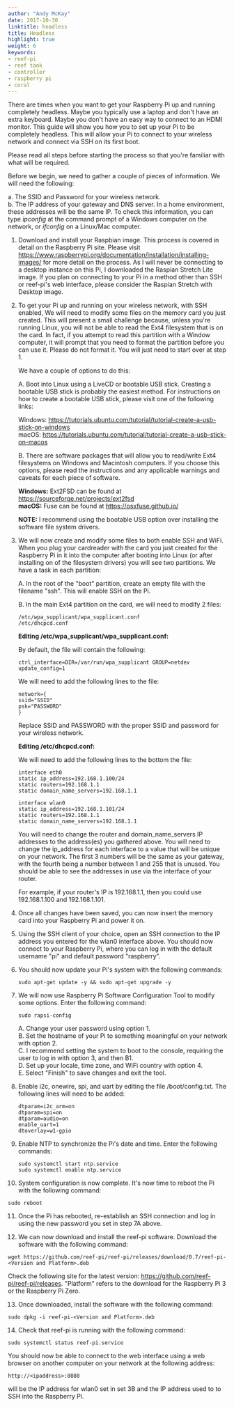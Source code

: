 ```yaml
---
author: "Andy McKay"
date: 2017-10-30
linktitle: headless
title: Headless
highlight: true
weight: 6
keywords:
- reef-pi
- reef tank
- controller
- raspberry pi
- coral
---
```


There are times when you want to get your Raspberry Pi up and running completely headless. Maybe you typically use a laptop and don't have an extra keyboard. Maybe you don't have an easy way to connect to an HDMI monitor. This guide will show you how you to set up your Pi to be completely headless. This will allow your Pi to connect to your wireless network and connect via SSH on its first boot. 

Please read all steps before starting the process so that you're familiar with what will be required.

Before we begin, we need to gather a couple of pieces of information. We will need the following:

a. The SSID and Password for your wireless network.  
b. The IP address of your gateway and DNS server. In a home environment, these addresses will be the same IP. To check this information, you can type *ipconfig* at the command prompt of a Windows computer on the network, or *ifconfig* on a Linux/Mac computer.

1. Download and install your Raspbian image. This process is covered in detail on the Raspberry Pi site. Please visit https://www.raspberrypi.org/documentation/installation/installing-images/ for more detail on the process. As I will never be connecting to a desktop instance on this Pi, I downloaded the Raspian Stretch Lite image. If you plan on connecting to your Pi in a method other than SSH or reef-pi's web interface, please consider the Raspian Stretch with Desktop image.

2. To get your Pi up and running on your wireless network, with SSH enabled, We will need to modify some files on the memory card you just created. This will present a small challenge because, unless you're running Linux, you will not be able to read the Ext4 filesystem that is on the card. In fact, if you attempt to read this partition with a Window computer, it will prompt that you need to format the partition before you can use it. Please do not format it. You will just need to start over at step 1. 

   We have a couple of options to do this:

   A. Boot into Linux using a LiveCD or bootable USB stick. Creating a bootable USB stick is probably the easiest method. For instructions on how to create a bootable USB stick, please visit one of the following links:

   Windows: https://tutorials.ubuntu.com/tutorial/tutorial-create-a-usb-stick-on-windows  
   macOS: https://tutorials.ubuntu.com/tutorial/tutorial-create-a-usb-stick-on-macos

   B. There are software packages that will allow you to read/write Ext4 filesystems on Windows and Macintosh computers. If you choose this options, please read the instructions and any applicable warnings and caveats for each piece of software.

   **Windows:** Ext2FSD can be found at https://sourceforge.net/projects/ext2fsd  
   **macOS:** Fuse can be found at https://osxfuse.github.io/

   **NOTE:** I recommend using the bootable USB option over installing the software file system drivers.

3. We will now create and modify some files to both enable SSH and WiFi. When you plug your cardreader with the card you just created for the Raspberry Pi in it into the computer after booting into Linux (or after installing on of the filesystem drivers) you will see two partitions. We have a task in each partition:

   A. In the root of the "boot" partition, create an empty file with the filename "ssh". This will enable SSH on the Pi.

   B. In the main Ext4 partition on the card, we will need to modify 2 files:
   ```
   /etc/wpa_supplicant/wpa_supplicant.conf
   /etc/dhcpcd.conf
   ```

   **Editing /etc/wpa_supplicant/wpa_supplicant.conf:**

   By default, the file will contain the following:
   ```
   ctrl_interface=DIR=/var/run/wpa_supplicant GROUP=netdev
   update_config=1
   ```

   We will need to add the following lines to the file:
   ```
   network={
   ssid="SSID"
   psk="PASSWORD"
   }
   ```

   Replace SSID and PASSWORD with the proper SSID and password for your wireless network.

   **Editing /etc/dhcpcd.conf:**

   We will need to add the following lines to the bottom the file:
   ```
   interface eth0
   static ip_address=192.168.1.100/24
   static routers=192.168.1.1
   static domain_name_servers=192.168.1.1

   interface wlan0
   static ip_address=192.168.1.101/24
   static routers=192.168.1.1
   static domain_name_servers=192.168.1.1
   ```

   You will need to change the router and domain_name_servers IP addresses to the address(es) you gathered above. You will need to change the ip_address for each interface to a value that will be unique on your network. The first 3 numbers will be the same as your gateway, with the fourth being a number between 1 and 255 that is unused. You should be able to see the addresses in use via the interface of your router. 

   For example, if your router's IP is 192.168.1.1, then you could use 192.168.1.100 and 192.168.1.101. 

4. Once all changes have been saved, you can now insert the memory card into your Raspberry Pi and power it on. 

5. Using the SSH client of your choice, open an SSH connection to the IP address you entered for the wlan0 interface above. You should now connect to your Raspberry Pi, where you can log in with the default username "pi" and default password "raspberry". 

6. You should now update your Pi's system with the following commands:
   ```
   sudo apt-get update -y && sudo apt-get upgrade -y
   ```

7. We will now use Raspberry Pi Software Configuration Tool to modify some options. Enter the following command:
   ```
   sudo rapsi-config
   ```

   A. Change your user password using option 1.  
   B. Set the hostname of your Pi to something meaningful on your network with option 2.  
   C. I recommend setting the system to boot to the console, requiring the user to log in with option 3, and then B1.  
   D. Set up your locale, time zone, and WiFi country with option 4.  
   E. Select "Finish" to save changes and exit the tool.

8. Enable i2c, onewire, spi, and uart by editing the file /boot/config.txt. The following lines will need to be added:
   ```
   dtparam=i2c_arm=on
   dtparam=spi=on
   dtparam=audio=on
   enable_uart=1
   dtoverlay=w1-gpio
   ```

9. Enable NTP to synchronize the Pi's date and time. Enter the following commands:  
   ```
   sudo systemctl start ntp.service
   sudo systemctl enable ntp.service
   ```

10. System configuration is now complete. It's now time to reboot the Pi with the following command:  
   ```
   sudo reboot
   ```

11. Once the Pi has rebooted, re-establish an SSH connection and log in using the new password you set in step 7A above.

12. We can now download and install the reef-pi software. Download the software with the following command:  
   ```
   wget https://github.com/reef-pi/reef-pi/releases/download/0.7/reef-pi-<Version and Platform>.deb
   ```
   Check the following site for the latest version: https://github.com/reef-pi/reef-pi/releases. "Platform" refers to the download for the Raspberry Pi 3 or the Raspberry Pi Zero.

13. Once downloaded, install the software with the following command:  
   ```
   sudo dpkg -i reef-pi-<Version and Platform>.deb
   ```

14. Check that reef-pi is running with the following command:  
   ```
   sudo systemctl status reef-pi.service
   ```

   You should now be able to connect to the web interface using a web browser on another computer on your network at the following address:
   ```
   http://<ipaddress>:8080
   ```

   <ipaddress> will be the IP address for wlan0 set in set 3B and the IP address used to to SSH into the Raspberry Pi.
